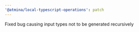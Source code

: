 ```yaml
---
'@atmina/local-typescript-operations': patch
---
```


Fixed bug causing input types not to be generated recursively
